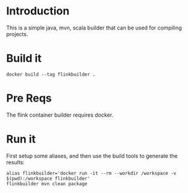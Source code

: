 # Introduction

This is a simple java, mvn, scala builder that can be used for compiling
projects.

# Build it

```
docker build --tag flinkbuilder .
```

# Pre Reqs

The flink container builder requires docker.

# Run it

First setup some aliases, and then use the build tools to generate the results:

```
alias flinkbuilder='docker run -it --rm --workdir /workspace -v $(pwd):/workspace flinkbuilder' 
flinkbuilder mvn clean package
```
